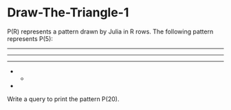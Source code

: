 # Draw-The-Triangle-1

P(R) represents a pattern drawn by Julia in R rows. The following pattern represents P(5):

* * * * * 
* * * * 
* * * 
* * 
*
Write a query to print the pattern P(20).
